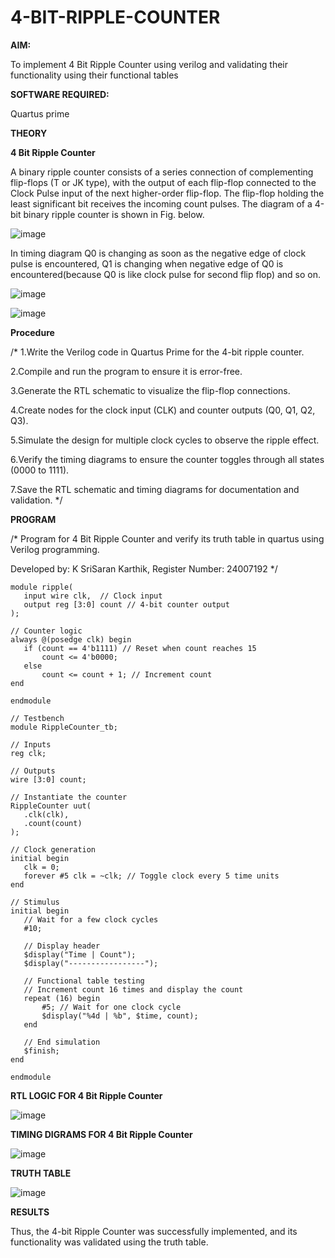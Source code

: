 # 4-BIT-RIPPLE-COUNTER

**AIM:**

To implement  4 Bit Ripple Counter using verilog and validating their functionality using their functional tables

**SOFTWARE REQUIRED:**

Quartus prime

**THEORY**

**4 Bit Ripple Counter**

A binary ripple counter consists of a series connection of complementing flip-flops (T or JK type), with the output of each flip-flop connected to the Clock Pulse input of the next higher-order flip-flop. The flip-flop holding the least significant bit receives the incoming count pulses. The diagram of a 4-bit binary ripple counter is shown in Fig. below.

![image](https://github.com/naavaneetha/4-BIT-RIPPLE-COUNTER/assets/154305477/cb4b74d4-31ab-4359-95d0-d22e67daba13)

In timing diagram Q0 is changing as soon as the negative edge of clock pulse is encountered, Q1 is changing when negative edge of Q0 is encountered(because Q0 is like clock pulse for second flip flop) and so on.

![image](https://github.com/naavaneetha/4-BIT-RIPPLE-COUNTER/assets/154305477/a573a7d6-014e-4e54-93e6-e2ac9530960b)

![image](https://github.com/naavaneetha/4-BIT-RIPPLE-COUNTER/assets/154305477/85e1958a-2fc1-49bb-9a9f-d58ccbf3663c)

**Procedure**

/* 1.Write the Verilog code in Quartus Prime for the 4-bit ripple counter.

2.Compile and run the program to ensure it is error-free.

3.Generate the RTL schematic to visualize the flip-flop connections.

4.Create nodes for the clock input (CLK) and counter outputs (Q0, Q1, Q2, Q3).

5.Simulate the design for multiple clock cycles to observe the ripple effect.

6.Verify the timing diagrams to ensure the counter toggles through all states (0000 to 1111).

7.Save the RTL schematic and timing diagrams for documentation and validation.
*/

**PROGRAM**

/* Program for 4 Bit Ripple Counter and verify its truth table in quartus using Verilog programming.

 Developed by: K SriSaran Karthik, Register Number: 24007192 */

```
module ripple(
   input wire clk,  // Clock input
   output reg [3:0] count // 4-bit counter output
);

// Counter logic
always @(posedge clk) begin
   if (count == 4'b1111) // Reset when count reaches 15
       count <= 4'b0000;
   else
       count <= count + 1; // Increment count
end

endmodule

// Testbench
module RippleCounter_tb;

// Inputs
reg clk;

// Outputs
wire [3:0] count;

// Instantiate the counter
RippleCounter uut(
   .clk(clk),
   .count(count)
);

// Clock generation
initial begin
   clk = 0;
   forever #5 clk = ~clk; // Toggle clock every 5 time units
end

// Stimulus
initial begin
   // Wait for a few clock cycles
   #10;
   
   // Display header
   $display("Time | Count");
   $display("-----------------");
   
   // Functional table testing
   // Increment count 16 times and display the count
   repeat (16) begin
       #5; // Wait for one clock cycle
       $display("%4d | %b", $time, count);
   end
   
   // End simulation
   $finish;
end

endmodule
```

**RTL LOGIC FOR 4 Bit Ripple Counter**

![image](https://github.com/user-attachments/assets/6d2f71fe-c56a-4551-a8b6-773ef0f06a6d)

**TIMING DIGRAMS FOR 4 Bit Ripple Counter**

![image](https://github.com/user-attachments/assets/797177d6-d11c-42ea-af20-f3e24ec3c908)

**TRUTH TABLE**

![image](https://github.com/user-attachments/assets/86aa5646-0ee9-4df5-a6ea-60546299d122)


**RESULTS**

Thus, the 4-bit Ripple Counter was successfully implemented, and its functionality was validated using the truth table.
